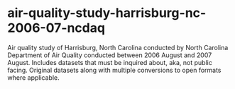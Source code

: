 air-quality-study-harrisburg-nc-2006-07-ncdaq
=============================================

Air quality study of Harrisburg, North Carolina conducted by North Carolina Department of Air Quality conducted between 2006 August and 2007 August. Includes datasets that must be inquired about, aka, not public facing. Original datasets along with multiple conversions to open formats where applicable.
